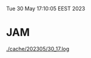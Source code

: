 Tue 30 May 17:10:05 EEST 2023
# JAM
<a href='./cache/202305/30_17.log'>./cache/202305/30_17.log</a>
